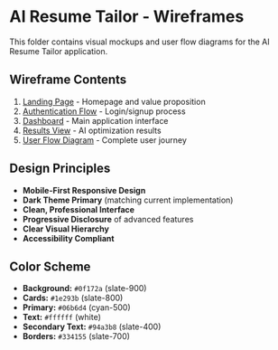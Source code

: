 
# AI Resume Tailor - Wireframes

This folder contains visual mockups and user flow diagrams for the AI Resume Tailor application.

## Wireframe Contents

1. [Landing Page](./01-landing-page.md) - Homepage and value proposition
2. [Authentication Flow](./02-auth-flow.md) - Login/signup process
3. [Dashboard](./03-dashboard.md) - Main application interface
4. [Results View](./04-results-view.md) - AI optimization results
5. [User Flow Diagram](./05-user-flow.md) - Complete user journey

## Design Principles

- **Mobile-First Responsive Design**
- **Dark Theme Primary** (matching current implementation)
- **Clean, Professional Interface**
- **Progressive Disclosure** of advanced features
- **Clear Visual Hierarchy**
- **Accessibility Compliant**

## Color Scheme

- **Background:** `#0f172a` (slate-900)
- **Cards:** `#1e293b` (slate-800)  
- **Primary:** `#06b6d4` (cyan-500)
- **Text:** `#ffffff` (white)
- **Secondary Text:** `#94a3b8` (slate-400)
- **Borders:** `#334155` (slate-700)
